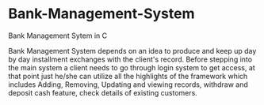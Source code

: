 # Bank-Management-System
Bank Management Sytem in C


Bank Management System depends on an idea to produce and keep up day by day installment exchanges with the client's record.  Before stepping into the main system 
a client needs to go through login system to get access, at that point just he/she can utilize all the highlights of the framework which includes Adding, Removing, Updating and viewing records, 
withdraw and deposit cash feature, check details of existing customers.
